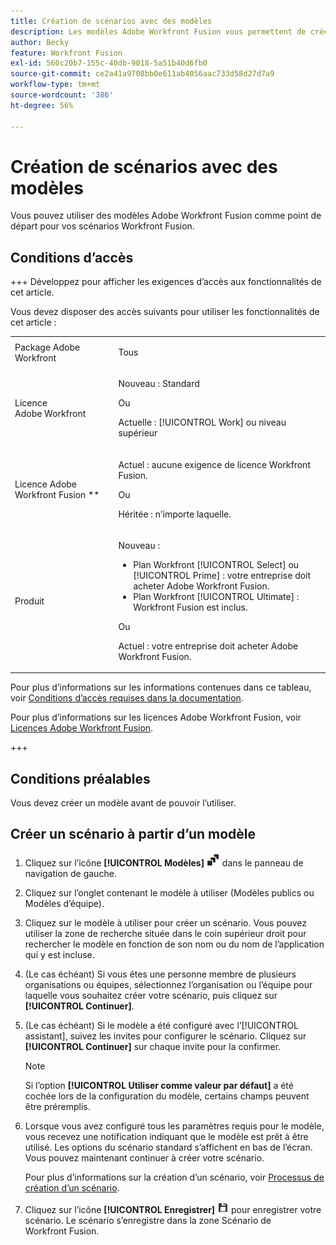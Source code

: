 ```yaml
---
title: Création de scénarios avec des modèles
description: Les modèles Adobe Workfront Fusion vous permettent de créer et d’utiliser des modèles existants comme point de départ pour vos scénarios Workfront Fusion.
author: Becky
feature: Workfront Fusion
exl-id: 560c20b7-155c-40db-9018-5a51b40d6fb0
source-git-commit: ce2a41a9708bb0e611ab4056aac733d58d27d7a9
workflow-type: tm+mt
source-wordcount: '386'
ht-degree: 56%

---
```


# Création de scénarios avec des modèles

Vous pouvez utiliser des modèles Adobe Workfront Fusion comme point de départ pour vos scénarios Workfront Fusion.

## Conditions d’accès

+++ Développez pour afficher les exigences d’accès aux fonctionnalités de cet article.

Vous devez disposer des accès suivants pour utiliser les fonctionnalités de cet article :

<table style="table-layout:auto">
 <col> 
 <col> 
 <tbody> 
  <tr> 
   <td role="rowheader">Package Adobe Workfront</td> 
   <td> <p>Tous</p> </td> 
  </tr> 
  <tr data-mc-conditions=""> 
   <td role="rowheader">Licence Adobe Workfront</td> 
   <td> <p>Nouveau : Standard</p><p>Ou</p><p>Actuelle : [!UICONTROL Work] ou niveau supérieur</p> </td> 
  </tr> 
  <tr> 
   <td role="rowheader">Licence Adobe Workfront Fusion **</td> 
   <td>
   <p>Actuel : aucune exigence de licence Workfront Fusion.</p>
   <p>Ou</p>
   <p>Héritée : n’importe laquelle. </p>
   </td> 
  </tr> 
  <tr> 
   <td role="rowheader">Produit</td> 
   <td>
   <p>Nouveau :</p> <ul><li>Plan Workfront [!UICONTROL Select] ou [!UICONTROL Prime] : votre entreprise doit acheter Adobe Workfront Fusion.</li><li>Plan Workfront [!UICONTROL Ultimate] : Workfront Fusion est inclus.</li></ul>
   <p>Ou</p>
   <p>Actuel : votre entreprise doit acheter Adobe Workfront Fusion.</p>
   </td> 
  </tr>
 </tbody> 
</table>

Pour plus d’informations sur les informations contenues dans ce tableau, voir [Conditions d’accès requises dans la documentation](/help/workfront-fusion/references/licenses-and-roles/access-level-requirements-in-documentation.md).

Pour plus d’informations sur les licences Adobe Workfront Fusion, voir [Licences Adobe Workfront Fusion](/help/workfront-fusion/set-up-and-manage-workfront-fusion/licensing-operations-overview/license-automation-vs-integration.md).

+++

## Conditions préalables

Vous devez créer un modèle avant de pouvoir l’utiliser.

## Créer un scénario à partir d’un modèle

1. Cliquez sur l’icône **[!UICONTROL Modèles]** ![Icône Modèles](assets/templates-icon.png) dans le panneau de navigation de gauche.
1. Cliquez sur l’onglet contenant le modèle à utiliser (Modèles publics ou Modèles d’équipe).
1. Cliquez sur le modèle à utiliser pour créer un scénario. Vous pouvez utiliser la zone de recherche située dans le coin supérieur droit pour rechercher le modèle en fonction de son nom ou du nom de l’application qui y est incluse.
1. (Le cas échéant) Si vous êtes une personne membre de plusieurs organisations ou équipes, sélectionnez l’organisation ou l’équipe pour laquelle vous souhaitez créer votre scénario, puis cliquez sur **[!UICONTROL Continuer]**.
1. (Le cas échéant) Si le modèle a été configuré avec l’[!UICONTROL assistant], suivez les invites pour configurer le scénario. Cliquez sur **[!UICONTROL Continuer]** sur chaque invite pour la confirmer.

   >[!NOTE]
   >
   >Si l’option **[!UICONTROL Utiliser comme valeur par défaut]** a été cochée lors de la configuration du modèle, certains champs peuvent être préremplis.

1. Lorsque vous avez configuré tous les paramètres requis pour le modèle, vous recevez une notification indiquant que le modèle est prêt à être utilisé. Les options du scénario standard s’affichent en bas de l’écran. Vous pouvez maintenant continuer à créer votre scénario.

   Pour plus d’informations sur la création d’un scénario, voir [Processus de création d’un scénario](/help/workfront-fusion/create-scenarios/plan-a-scenario/create-a-scenario-workflow.md).

1. Cliquez sur l’icône **[!UICONTROL Enregistrer]** ![Icône Enregistrer](assets/save-icon.png) pour enregistrer votre scénario. Le scénario s’enregistre dans la zone Scénario de Workfront Fusion.
